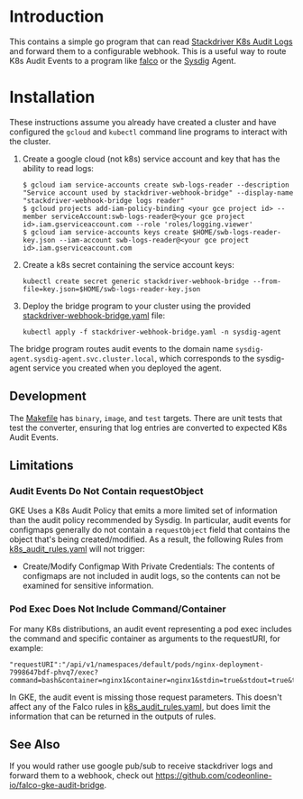 # Introduction

This contains a simple go program that can read [Stackdriver K8s Audit Logs](https://cloud.google.com/kubernetes-engine/docs/how-to/audit-logging) and forward them to a configurable webhook. This is a useful way to route K8s Audit Events to a program like [falco](https://github.com/falcosecurity/falco) or the [Sysdig](https://sysdig.com/) Agent.

# Installation

These instructions assume you already have created a cluster and have configured the `gcloud` and `kubectl` command line programs to interact with the cluster.

1. Create a google cloud (not k8s) service account and key that has the ability to read logs:

    ```
    $ gcloud iam service-accounts create swb-logs-reader --description "Service account used by stackdriver-webhook-bridge" --display-name "stackdriver-webhook-bridge logs reader"
    $ gcloud projects add-iam-policy-binding <your gce project id> --member serviceAccount:swb-logs-reader@<your gce project id>.iam.gserviceaccount.com --role 'roles/logging.viewer'
    $ gcloud iam service-accounts keys create $HOME/swb-logs-reader-key.json --iam-account swb-logs-reader@<your gce project id>.iam.gserviceaccount.com
    ```

1. Create a k8s secret containing the service account keys:

    ```
    kubectl create secret generic stackdriver-webhook-bridge --from-file=key.json=$HOME/swb-logs-reader-key.json
    ```

1. Deploy the bridge program to your cluster using the provided [stackdriver-webhook-bridge.yaml](./stackdriver-webhook-bridge.yaml) file:

    ```
    kubectl apply -f stackdriver-webhook-bridge.yaml -n sysdig-agent
    ```

The bridge program routes audit events to the domain name `sysdig-agent.sysdig-agent.svc.cluster.local`, which corresponds to the sysdig-agent service you created when you deployed the agent.

## Development

The [Makefile](./Makefile) has `binary`, `image`, and `test` targets. There are unit tests that test the converter, ensuring that log entries are converted to expected K8s Audit Events.

## Limitations

### Audit Events Do Not Contain requestObject

GKE Uses a K8s Audit Policy that emits a more limited set of information than the audit policy recommended by Sysdig. In particular, audit events for configmaps generally do not contain a `requestObject` field that contains the object that's being created/modified. As a result, the following Rules from [k8s_audit_rules.yaml](https://github.com/falcosecurity/falco/blob/dev/rules/k8s_audit_rules.yaml) will not trigger:
* Create/Modify Configmap With Private Credentials: The contents of configmaps are not included in audit logs, so the contents can not be examined for sensitive information.

### Pod Exec Does Not Include Command/Container

For many K8s distributions, an audit event representing a pod exec includes the command and specific container as arguments to the requestURI, for example:

```
"requestURI":"/api/v1/namespaces/default/pods/nginx-deployment-7998647bdf-phvq7/exec?command=bash&container=nginx1&container=nginx1&stdin=true&stdout=true&tty=true
```

In GKE, the audit event is missing those request parameters. This doesn't affect any of the Falco rules in [k8s_audit_rules.yaml](https://github.com/falcosecurity/falco/blob/dev/rules/k8s_audit_rules.yaml), but does limit the information that can be returned in the outputs of rules.

## See Also

If you would rather use google pub/sub to receive stackdriver logs and forward them to a webhook, check out https://github.com/codeonline-io/falco-gke-audit-bridge.
